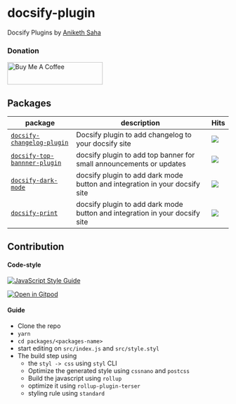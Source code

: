 # docsify-plugin

Docsify Plugins by [Aniketh Saha](https://twitter.com/__ANIX__)

### Donation

<a href="https://www.buymeacoffee.com/eydPs6n" target="_blank"><img src="https://cdn.buymeacoffee.com/buttons/default-orange.png" alt="Buy Me A Coffee" style="height: 51px !important;width: 217px !important;" ></a>

## Packages

| **package**                                                                                                                  | **description**                                                             | **Hits**                                                                                                                                        |
| ---------------------------------------------------------------------------------------------------------------------------- | --------------------------------------------------------------------------- | ----------------------------------------------------------------------------------------------------------------------------------------------- |
| [`docsify-changelog-plugin`](https://github.com/anikethsaha/docsify-plugin/tree/master/packages/docsify-changelog-plugin)    | Docsify plugin to add changelog to your docsify site                        | [![](https://data.jsdelivr.com/v1/package/npm/docsify-changelog-plugin/badge)](https://www.jsdelivr.com/package/npm/docsify-changelog-plugin)   |
| [`docsify-top-bannner-plugin`](https://github.com/anikethsaha/docsify-plugin/tree/master/packages/docsify-top-banner-plugin) | docsify plugin to add top banner for small announcements or updates         | [![](https://data.jsdelivr.com/v1/package/npm/docsify-top-banner-plugin/badge)](https://www.jsdelivr.com/package/npm/docsify-top-banner-plugin) |
| [`docsify-dark-mode`](https://github.com/anikethsaha/docsify-plugin/tree/master/packages/docsify-dark-mode)                  | docsify plugin to add dark mode button and integration in your docsify site | [![](https://data.jsdelivr.com/v1/package/npm/docsify-dark-mode/badge)](https://www.jsdelivr.com/package/npm/docsify-dark-mode)                 |
| [`docsify-print`](https://github.com/anikethsaha/docsify-plugin/tree/master/packages/docsify-print)                          | docsify plugin to add dark mode button and integration in your docsify site | [![](https://data.jsdelivr.com/v1/package/npm/docsify-print/badge)](https://www.jsdelivr.com/package/npm/docsify-print)                         |

## Contribution

#### Code-style

[![JavaScript Style Guide](https://cdn.rawgit.com/standard/standard/master/badge.svg)](https://github.com/standard/standard)

[![Open in Gitpod](https://gitpod.io/button/open-in-gitpod.svg)](https://gitpod.io/#https://github.com/anikethsaha/docsify-plugin)


#### Guide

- Clone the repo
- `yarn`
- `cd packages/<packages-name>`
- start editing on `src/index.js` and `src/style.styl`
- The build step using
  - the `styl -> css` using `styl` CLI
  - Optimize the generated style using `cssnano` and `postcss`
  - Build the javascript using `rollup`
  - optimize it using `rollup-plugin-terser`
  - styling rule using `standard`
